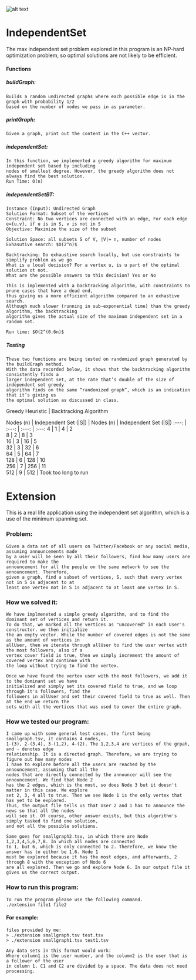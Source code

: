 ![alt text](https://user-images.githubusercontent.com/17519982/30360875-cf3169b6-9808-11e7-8d0b-8bc837974acf.png)
# IndependentSet

The max independent set problem explored in this program is an NP-hard optimization problem, so optimal solutions
are not likely to be efficient.

#### Functions

##### buildGraph: 
	Builds a random undirected graphs where each possible edge is in the graph with probability 1/2 
	based on the number of nodes we pass in as parameter.
##### printGraph:
	Given a graph, print out the content in the C++ vector.	
##### independentSet:	
	In this function, we implemented a greedy algorithm for maximum independent set based by including 
	nodes of smallest degree. However, the greedy algorithm does not always find the best solution.
	Run Time: O(n)
##### independentSetBT:
	Instance (Input): Undirected Graph
	Solution Format: Subset of the vertices
	Constraint: No two vertices are connected with an edge, For each edge e={u,v}, if u is in S, v is not in S
	Objective: Maximize the size of the subset
	
	Solution Space: all subsets S of V, |V|= n, number of nodes
	Exhasutive search: $O(2^n)$
	
	Backtracking: Do exhaustive search locally, but use constraints to simplify problem as we go
	What is a local decision? For a vertex u, is u part of the optimal solution ot not.
	What are the possible answers to this decision? Yes or No
	
	This is implemented with a backtracking algorithm, with constraints to prune cases that have a dead end,
	thus giving us a more efficient algorithm compared to an exhastive search.
	Although much slower (running in sub-exponential time) than the greedy algorithm, the backtracking 
	algorithm gives the actual size of the maximum independent set in a random set.
	
	Run time: $O(2^(0.6n)$
##### Testing
	These two functions are being tested on randomized graph generated by the buildGraph method.
	With the data recorded below, it shows that the backtracking algorithm consistently finds a 
	larger independent set, at the rate that’s double of the size of independent set greedy 
	algorithm finds on the same “randomized graph”, which is an indication that it’s giving us 
	the optimal solution as discussed in class. 

Greedy Heuristic | Backtracking Algorithm


Nodes (n) | Independent Set (|S|) | Nodes (n) | Independent Set (|S|)
:---: | :---: | :---: | :---:
4  | 1 | 4 | 2  
8  | 2 | 8 | 3     
16 | 3 | 16 | 5     
32 | 3 | 32 | 6     
64 | 5 | 64 | 7     
128 | 6 | 128 | 10     
256 | 7 | 256 | 11     
512 | 9 | 512 | Took too long to run  




# Extension

This is a real life application using the independent set algorithm, which is a use of the minimum spanning set.

### Problem: 
	Given a data set of all users on Twitter/Facebook or any social media, assuming announcements made 
	by a user will be seen by all their followers, find how many users are required to make the 
	announcement for all the people on the same network to see the announcement. Therefore, 
	given a graph, find a subset of vertices, S, such that every vertex not in S is adjacent to at 
	least one vertex not in S is adjacent to at least one vertex in S.

### How we solved it: 
	We have implmeneted a simple greedy algorithm, and to find the dominant set of vertices and return it.
	To do that, we marked all the vertices as "uncovered" in each User's constructor. we then initialize 
	the an empty vector. While the number of covered edges is not the same as the amount of vertices in 
	allUser, then we iterate through allUser to find the user vertex with the most followers, also if a 
	vertex cover field is true, then we simply increment the amount of covered vertex and continue with 
	the loop without trying to find the vertex.
	
	Once we have found the vertex user with the most followers, we add it to the dominant set we have 
	initialized and simply set its covered field to true, and we loop through it's followers, find the
	followers in allUser and set their covered field to true as well. Then at the end we return the 
	sets with all the vertices that was used to cover the entire graph.


### How we tested our program:
	I came up with some general test cases, the first being smallgraph.tsv, it contains 4 nodes,
	1-(3), 2-(3,4), 3-(1,2), 4-(2). The 1,2,3,4 are vertices of the grpah, and - denotes edge 
	relationship. It is a directed graph. Therefore, we are trying to figure out how many nodes 
	I have to explore before all the users are reached by the announcement, assuming that all the 
	nodes that are directly connected by the announcer will see the announcement. We find that Node 2
	has the 2 edges, which is the most, so does Node 3 but it doesn't matter in this case. We explore
	set 2, 3, 4 all to true. Then we see Node 1 is the only vertex that has yet to be explored. 
	Thus, the output file tells us that User 2 and 1 has to announce the news so that all the nodes 
	will see it. Of course, other answer exists, but this algorithm's simply tasked to find one solution, 
	and not all the possible solutions.

	Same goes for smallgraph2.tsv, in which there are Node 1,2,3,4,5,6,7,8. In which all nodes are connected
	to 1, but 6, which is only connected to 2. Therefore, we know the answer has to either be 1,6. Node 1 
	must be explored because it has the most edges, and afterwards, 2 through 8 with the exception of Node 6
	are all explored. Then we go and explore Node 6. In our output file it gives us the correct output. 


### How to run this program:

	To run the program please use the following command.
	./extension file1 file2

#### For example:

	files provided by me:
	> ./extension smallgraph.tsv test.tsv
	> ./extension smallgraph1.tsv test1.tsv

	Any data sets in this format would work:
	Where column1 is the user number, and the column2 is the user that is a follower of the user
	in column 1. C1 and C2 are divided by a space. The data does not need processing. 
